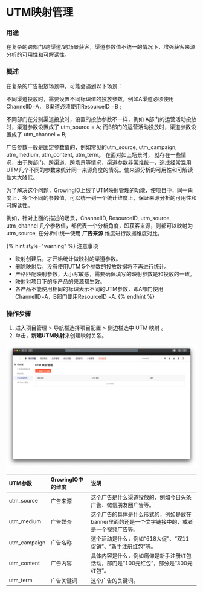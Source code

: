 # UTM映射管理

### 用途

在复杂的跨部门/跨渠道/跨场景获客，渠道参数值不统一的情况下，增强获客来源分析的可用性和可解读性。



### 概述

在复杂的广告投放场景中，可能会遇到以下场景：

不同渠道投放时，需要设置不同标识值的投放参数，例如A渠道必须使用ChannelID=A， B渠道必须使用ResourceID =B ;

不同部门在分别渠道投放时，设置的投放参数不一样，例如 A部门的运营活动投放时，渠道参数设置成了 utm\_source = A; 而B部门的运营活动投放时，渠道参数设置成了 utm\_channel = B;

广告参数一般是固定参数值的，例如常见的utm\_source, utm\_campaign, utm\_medium, utm\_content, utm\_term。 在面对如上场景时， 就存在一些情况，由于跨部门、跨渠道、跨场景等情况，渠道参数非常难统一，造成经常混用UTM几个不同的参数来统计同一来源角度的情况。使来源分析的可用性和可解读性大大降低。

为了解决这个问题，GrowingIO上线了UTM映射管理的功能，使项目中，同一角度上，多个不同的参数值，可以统一到一个统计维度上，保证来源分析的可用性和可解读性。

例如，针对上面的描述的场景，ChannelID, ResourceID, utm\_source, utm\_channel 几个参数值，都代表一个分析角度，即获客来源，则都可以映射为utm\_source, 在分析中统一使用 **广告来源** 维度进行数据维度对比。

{% hint style="warning" %}
注意事项

* 映射创建后，才开始统计做映射的渠道参数。
* 删除映射后，没有使用UTM 5个参数的投放数据将不再进行统计。
* 严格匹配映射参数，大小写敏感，需要确保填写的映射参数是和投放的一致。
* 映射对项目下的多产品的来源都生效。
* 各产品不能使用相同的标识表示不同的UTM参数，即A部门使用ChannelID=A，B部门使用ResourceID =A.
{% endhint %}



### 操作步骤

1. 进入项目管理 &gt;  导航栏选择项目配置 &gt; 侧边栏选中 UTM 映射 。 
2. 单击，**新建UTM映射**来创建映射关系。

![](../../../.gitbook/assets/ying-mu-jie-tu-20200418-xia-wu-3.04.58%20%281%29.png)

| UTM参数 | GrowingIO中的维度 | 说明 |
| :--- | :--- | :--- |
| utm\_source | 广告来源 | 这个广告是什么渠道投放的，例如今日头条广告、微信朋友圈广告等。 |
| utm\_medium | 广告媒介 | 这个广告的具体是什么形式的，例如是放在banner里面的还是一个文字链接中的，或者是一个视频广告等。 |
| utm\_campaign | 广告名称 | 这个活动是什么，例如“618大促”、“双11促销”、“新手注册红包”等。 |
| utm\_content | 广告内容 | 具体内容是什么，例如痛仰是新手注册红包活动，部门是“100元红包”，部分是“300元红包”。 |
| utm\_term | 广告关键词 | 这个广告的关键词。 |



